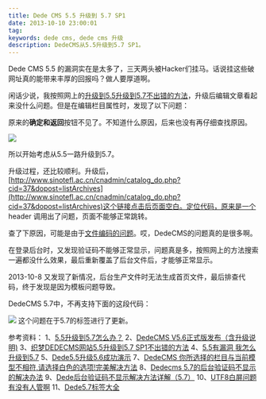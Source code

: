 ```yaml
---
title: Dede CMS 5.5 升级到 5.7 SP1
date: 2013-10-10 23:00:01
tag: 
keywords: dede cms, dede cms 升级
description: DedeCMS从5.5升级到5.7 SP1。
---
```


Dede CMS 5.5 的漏洞实在是太多了，三天两头被Hacker们挂马。话说挂这些破网址真的能带来丰厚的回报吗？做人要厚道啊。

闲话少说，我按照网上的[升级到5.5升级到5.7不出错的方法](http://www.moke8.com/article-9011-1.html)，升级后编辑文章看起来没什么问题。但是在编辑栏目属性时，发现了以下问题：

原来的**确定和返回**按钮不见了。不知道什么原因，后来也没有再仔细查找原因。

![](/20131010-dede-cms-update/10230108-55db209340de4bfe8f87e5d3870cf9ab.png)

所以开始考虑从5.5一路升级到5.7。

升级过程，还比较顺利。升级后，[http://www.sinotefl.ac.cn/cnadmin/catalog_do.php?cid=37&dopost=listArchives](http://www.sinotefl.ac.cn/cnadmin/catalog_do.php?cid=37&dopost=listArchives)这个链接点击后页面空白。定位代码，原来是一个 header 调用出了问题，页面不能够正常跳转。

查了下原因，可能是由于[文件编码的问题](http://zhidao.baidu.com/link?url=C4ffLz-jJKc9apwjiP_nUAV-NRiqGP8EEXtdemcWBfjHmlhC1THnKFa97Tr3aDVprzuKbt9XU13YYBrXCThj-a)。哎，DedeCMS的问题真的是很多啊。

在登录后台时，又发现验证码不能够正常显示，问题真是多，按照网上的方法搜索一遍都没什么效果，最后重新覆盖了后台文件后，才能够正常显示。

2013-10-8 又发现了新情况，后台生产文件时无法生成首页文件，最后排查代码，终于发现是因为模板问题导致。

DedeCMS 5.7中，不再支持下面的这段代码：

![](/20131010-dede-cms-update/10230046-132e2ed29db84500a30209abeb2f464c.png)
这个问题在于5.7的标签进行了更新。

参考资料：
1、[5.5升级到5.7怎么办？](http://bbs.dedecms.com/simple/?t359612.html)
2、[DedeCMS V5.6正式版发布（含升级说明)](http://bbs.dedecms.com/232740.html)
3、[织梦DEDECMS网站5.5升级到5.7 SP1不出错的方法](http://www.moke8.com/article-9011-1.html)
4、[5.5有漏洞 我怎么升级到5.7](http://bbs.dedecms.com/simple/?t435947.html)
5、[Dede5.5升级5.6成功演示](http://bbs.dedecms.com/simple/?t233022.html)
7、[DedeCMS 你所选择的栏目与当前模型不相符,请选择白色的选项!完美解决方法](http://www.jb51.net/cms/54979.html)
8、[Dedecms 5.7的后台验证码不显示的解决办法](http://www.weste.net/2011/6-15/75525.html)
9、[Dede后台验证码不显示解决方法详解（5.7）](http://www.jb51.net/cms/68157.html)
10、[UTF8白屏问题有没有人管啊](http://bbs.dedecms.com/simple/?t394825.html)
11、[Dede5.7标签大全](http://jingyan.baidu.com/article/29697b91c8c118ab21de3c54.html)
